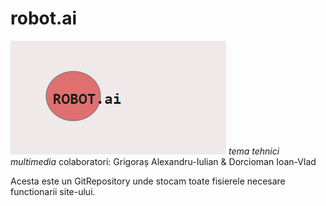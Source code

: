 # robot.ai
![alt text](https://github.com/grigo210/robot.ai/blob/main/logo.png)
_tema tehnici multimedia_
colaboratori: 
Grigoraș Alexandru-Iulian &
Dorcioman Ioan-Vlad

Acesta este un GitRepository unde stocam toate fisierele necesare functionarii site-ului.
